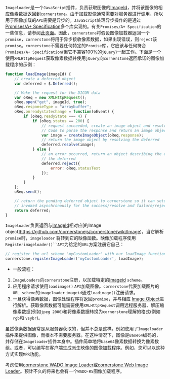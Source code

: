 `Imageloader`是一个`JavaScript`插件，负责获取图像的[ImageId](https://github.com/cornerstonejs/cornerstone/wiki/ImageIds)，并将该图像的相应像素数据返回到`cornerstone`。由于加载影像通常需要对服务器进行调用，所以用于图像加载的`API`需要是异步的。`JavaScript`处理异步操作的是通过[Promises/A+ Specification](https://promisesaplus.com/)多个库实现的。有关`Promises/A+ Specification`的一些信息，请参阅[此页面](https://developers.google.com/web/fundamentals/primers/promises)。因此，`cornerstone`将假设图像加载器返回一个`promise`，`cornerstone`将用于异步接收像素数据，如果出现错误，则`reject`该`promise`。`cornerstone`不需要任何特定的`Promise`库，它应该与任何符合`Promises/A+ Specification`(但它不兼容100%的`jQuery`)一起工作。下面是一个使用`XMLHttpRequest`获取像素数据并使用`jQuery`向`cornerstone`返回承诺的图像加载程序的示例：

```javascript
function loadImage(imageId) {
    // create a deferred object
    var deferred = $.Deferred();

    // Make the request for the DICOM data
    var oReq = new XMLHttpRequest();
    oReq.open("get", imageId, true);
    oReq.responseType = "arraybuffer";
    oReq.onreadystatechange = function(oEvent) {
        if (oReq.readyState === 4) {
            if (oReq.status == 200) {
                // request succeeded, create an image object and resolve the deferred
                // Code to parse the response and return an image object omitted.....
                var image = createImageObject(oReq.response);
                // return the image object by resolving the deferred
                deferred.resolve(image);
            } else {
                // an error occurred, return an object describing the error by rejecting
                // the deferred
                deferred.reject({
                    error: oReq.statusText
                });
            }
        }
    };
    oReq.send();

    // return the pending deferred object to cornerstone so it can setup callbacks to be 
    // invoked asynchronously for the success/resolve and failure/reject scenarios.
    return deferred;
}
```

`Imageloader`负责返回与[ImageId](https://github.com/cornerstonejs/cornerstone/wiki/ImageIds)相对应[的Image object]https://github.com/cornerstonejs/cornerstone/wiki/Image)，当它解析`promise`时，`imageloader` 将转到它的映像函数。映像加载程序使用`Registerimageloader()``API`为给定的`URL`方案注册它自己： 

```javascript
// register the url scheme 'myCustomLoader' with our loadImage function
cornerstone.registerImageLoader('myCustomLoader', loadImage);
```

* 一般流程：
1. `ImageLoaders`向`cornerstone`注册，以加载特定的[Imageid](https://github.com/cornerstonejs/cornerstone/wiki/ImageIds) `scheme`。
2. 应用程序请求使用`loadimage()` `API`加载图像。`cornerstone`代表加载图片的`URL scheme`的`imageloader` `imageid`通过`loadimage()`注册请求。 
3. 一旦获得像素数据，图像处理程序将返回`promise`，并与相应 [Image Object](https://github.com/cornerstonejs/cornerstone/wiki/Imagehttps://note.youdao.com/)进行解析。获取像素数据可能需要使用`XMLHttpRequest`调用远程服务器、解压缩像素数据(例如`jpeg 2000`)和将像素数据转换为`cornerstone`理解的格式(例如`rgb`和 `vsybr`)。 

虽然像素数据通常是从服务器获取的，但并不总是这样。例如使用了`Imageloader`插件来提供图像，而根本不需要服务器。在这种情况下，图像是`Base64`编码的，并存储在`Imageloader`插件本身中。插件简单地将`base64`像素数据转换为像素数组。或者，可以编写在客户端生成派生映像的图像加载程序。例如，您可以以这种方式实现`MPR`功能。

考虑使用[cornerstone WADO Image Loader](https://github.com/cornerstonejs/cornerstoneWADOImageLoader)或[cornerstone Web Image Loader](https://github.com/cornerstonejs/cornerstoneWebImageLoader)。预计不久的将来也会有一个`WADO-RS`图像加载程序。 

